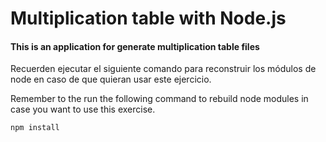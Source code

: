 # Multiplication table with Node.js

#### This is an application for generate multiplication table files
Recuerden ejecutar el siguiente comando para reconstruir los módulos de node en caso de que quieran usar este ejercicio.

Remember to the run the following command to rebuild node modules in case you want to use this exercise.

```
npm install
```